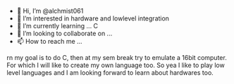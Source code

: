 - 👋 Hi, I’m @alchmist061
- 👀 I’m interested in  hardware and lowlevel integration
- 🌱 I’m currently learning ... C
- 💞️ I’m looking to collaborate on ...
- 📫 How to reach me ...

<!---
alchmist061/alchmist061 is a ✨ special ✨ repository because its `README.md` (this file) appears on your GitHub profile.
You can click the Preview link to take a look at your changes.
--->
rn my goal is to do C, then at my sem break try to emulate a 16bit computer. For which I will like to create my own language too. So yea I like to play
low level languages and I am looking forward to learn about hardwares too.

